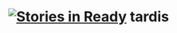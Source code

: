 [![Stories in Ready](https://badge.waffle.io/qsd/tardis.png?label=ready&title=Ready)](https://waffle.io/qsd/tardis)
tardis
======
